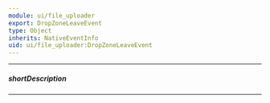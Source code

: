 ```yaml
---
module: ui/file_uploader
export: DropZoneLeaveEvent
type: Object
inherits: NativeEventInfo
uid: ui/file_uploader:DropZoneLeaveEvent
---
```

---
##### shortDescription
<!-- Description goes here -->

---
<!-- Description goes here -->